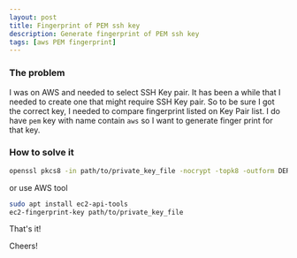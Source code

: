 ```yaml
---
layout: post
title: Fingerprint of PEM ssh key
description: Generate fingerprint of PEM ssh key
tags: [aws PEM fingerprint]
---
```


### The problem

I was on AWS and needed to select SSH Key pair. 
It has been a while that I needed to create one that might require SSH Key pair.
So to be sure I got the correct key, I needed to compare fingerprint listed on Key Pair list.
I do have `pem` key with name contain `aws` so I want to generate finger print for that key.

### How to solve it


```bash
openssl pkcs8 -in path/to/private_key_file -nocrypt -topk8 -outform DER | openssl sha1 -c
```

or use AWS tool
```bash
sudo apt install ec2-api-tools
ec2-fingerprint-key path/to/private_key_file
```
That's it!

Cheers!